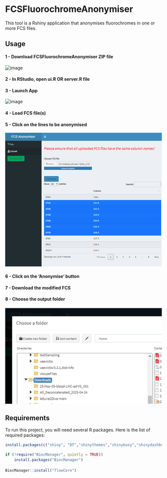 # FCSFluorochromeAnonymiser
This tool is a Rshiny application that anonymises fluorochromes in one or more FCS files.

   ## Usage


#### 1 - Download FCSFluorochromeAnonymiser ZIP file

![image](https://github.com/user-attachments/assets/af4446c2-98c5-4172-bd9d-1271379ccd23)

#### 2 - In RStudio, open ui.R OR server.R file

#### 3 - Launch App 
![image](https://github.com/user-attachments/assets/02eee245-1028-4fdc-b140-d11271d4247d)

#### 4 - Load FCS file(s)

#### 5 - Click on the lines to be anonymised

![image](download.png)


#### 6 - Click on the ‘Anonymise’ button

#### 7 - Download the modified FCS
#### 8 - Choose the output folder 
![image](folder.png)


## Requirements

To run this project, you will need several R packages. Here is the list of required packages:

```R
install.packages(c("shiny", "DT","shinythemes","shinybusy","shinydashboard","shinyjs","shinycssloaders","zip"))
```

```R
if (!require("BiocManager", quietly = TRUE))
    install.packages("BiocManager")

BiocManager::install("flowCore")
```
